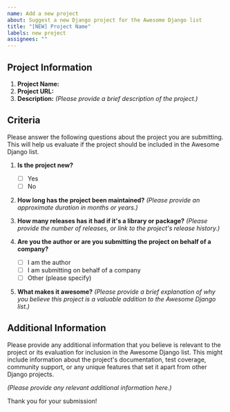 ```yaml
---
name: Add a new project
about: Suggest a new Django project for the Awesome Django list
title: "[NEW] Project Name"
labels: new project
assignees: ""
---
```


## Project Information

1. **Project Name:**
2. **Project URL:**
3. **Description:** _(Please provide a brief description of the project.)_

## Criteria

Please answer the following questions about the project you are submitting. This will help us evaluate if the project should be included in the Awesome Django list.

1. **Is the project new?**

    - [ ] Yes
    - [ ] No

2. **How long has the project been maintained?**
   _(Please provide an approximate duration in months or years.)_

3. **How many releases has it had if it's a library or package?**
   _(Please provide the number of releases, or link to the project's release history.)_

4. **Are you the author or are you submitting the project on behalf of a company?**

    - [ ] I am the author
    - [ ] I am submitting on behalf of a company
    - [ ] Other (please specify)

5. **What makes it awesome?**
   _(Please provide a brief explanation of why you believe this project is a valuable addition to the Awesome Django list.)_

## Additional Information

Please provide any additional information that you believe is relevant to the project or its evaluation for inclusion in the Awesome Django list. This might include information about the project's documentation, test coverage, community support, or any unique features that set it apart from other Django projects.

_(Please provide any relevant additional information here.)_

Thank you for your submission!
